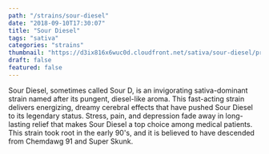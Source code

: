```yaml
---
path: "/strains/sour-diesel"
date: "2018-09-10T17:30:07"
title: "Sour Diesel"
tags: "sativa"
categories: "strains"
thumbnail: "https://d3ix816x6wuc0d.cloudfront.net/sativa/sour-diesel/primary?width=480"
draft: false
featured: false
---
```

Sour Diesel, sometimes called Sour D, is an invigorating sativa-dominant strain named after its pungent, diesel-like aroma. This fast-acting strain delivers energizing, dreamy cerebral effects that have pushed Sour Diesel to its legendary status. Stress, pain, and depression fade away in long-lasting relief that makes Sour Diesel a top choice among medical patients. This strain took root in the early 90's, and it is believed to have descended from Chemdawg 91 and Super Skunk.